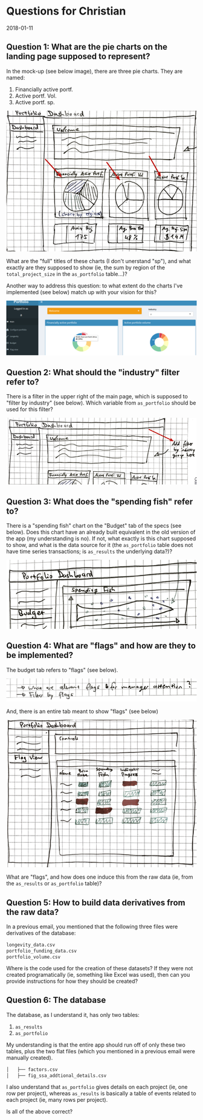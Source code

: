 # Questions for Christian
2018-01-11

## Question 1: What are the pie charts on the landing page supposed to represent?

In the mock-up (see below image), there are three pie charts. They are named:
1. Financially active portf.
2. Active portf. Vol.
3. Active portf. sp.

![](img/christian1.png)

What are the "full" titles of these charts (I don't unerstand "sp"), and what exactly are they supposed to show (ie, the sum by region of the `total_project_size` in the `as_portfolio` table...)?

Another way to address this question: to what extent do the charts I've implemented (see below) match up with your vision for this?

![](img/christian1b.png)

## Question 2: What should the "industry" filter refer to?

There is a filter in the upper right of the main page, which is supposed to "filter by industry" (see below). Which variable from `as_portfolio` should be used for this filter?

![](img/christian2.png)

## Question 3: What does the "spending fish" refer to?

There is a "spending fish" chart on the "Budget" tab of the specs (see below). Does this chart have an already built equivalent in the old version of the app (my understanding is no). If not, what exactly is this chart supposed to show, and what is the data source for it (the `as_portfolio` table does not have time series transactions; is `as_results` the underlying data?)?

![](img/christian3.png)

## Question 4: What are "flags" and how are they to be implemented?

The budget tab refers to "flags" (see below).

![](img/christian4.png)

And, there is an entire tab meant to show "flags" (see below)

![](img/christian4b.png)

What are "flags", and how does one induce this from the raw data (ie, from the `as_results` or `as_portfolio` table)?

## Question 5: How to build data derivatives from the raw data?

In a previous email, you mentioned that the following three files were derivatives of the database:

```
longevity_data.csv
portfolio_funding_data.csv
portfolio_volume.csv
```

Where is the code used for the creation of these datasets? If they were not created programatically (ie, something like Excel was used), then can you provide instructions for how they should be created?

## Question 6: The database

The database, as I understand it, has only two tables: 
1. `as_results`
2. `as_portfolio`

My understanding is that the entire app should run off of only these two tables, plus the two flat files (which you mentioned in a previous email were manually created).

```
│   ├── factors.csv
│   ├── fig_ssa_addtional_details.csv

```
I also understand that `as_portfolio` gives details on each project (ie, one row per project), whereas `as_results` is basically a table of events related to each project (ie, many rows per project).

Is all of the above correct?